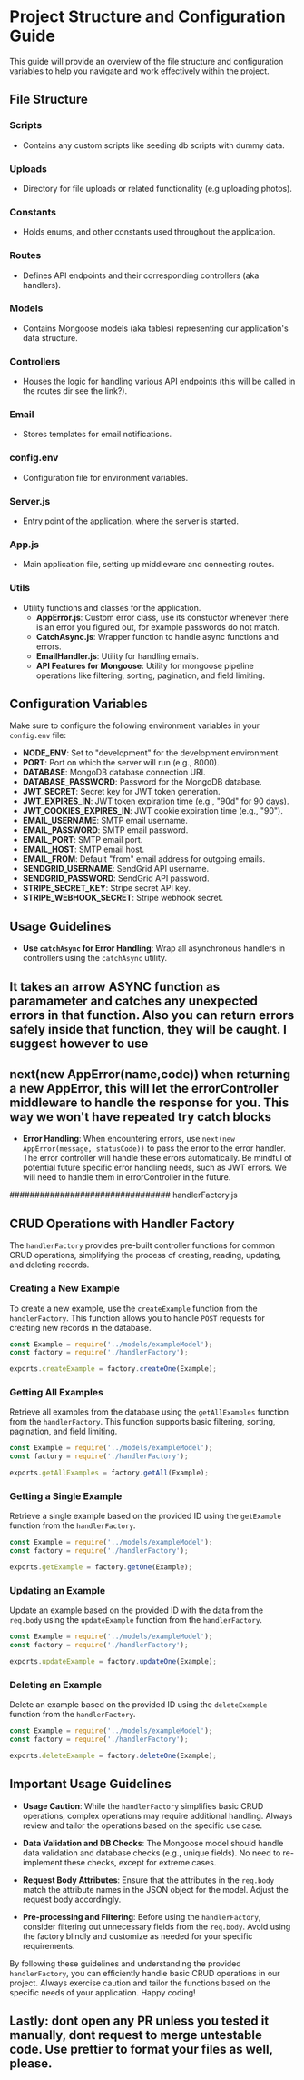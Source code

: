 # Project Structure and Configuration Guide

This guide will provide an overview of the file structure and configuration variables to help you navigate and work effectively within the project.

## File Structure

### Scripts
- Contains any custom scripts like seeding db scripts with dummy data.

### Uploads
- Directory for file uploads or related functionality (e.g uploading photos).

### Constants
- Holds enums, and other constants used throughout the application.

### Routes
- Defines API endpoints and their corresponding controllers (aka handlers).

### Models
- Contains Mongoose models (aka tables) representing our application's data structure.

### Controllers
- Houses the logic for handling various API endpoints (this will be called in the routes dir see the link?).

### Email
- Stores templates for email notifications.

### config.env
- Configuration file for environment variables.

### Server.js
- Entry point of the application, where the server is started.

### App.js
- Main application file, setting up middleware and connecting routes.

### Utils
- Utility functions and classes for the application.
  - **AppError.js**: Custom error class, use its constuctor whenever there is an error you figured out, for example passwords do not match.
  - **CatchAsync.js**: Wrapper function to handle async functions and errors.
  - **EmailHandler.js**: Utility for handling emails.
  - **API Features for Mongoose**: Utility for mongoose pipeline operations like filtering, sorting, pagination, and field limiting.

## Configuration Variables

Make sure to configure the following environment variables in your `config.env` file:

- **NODE_ENV**: Set to "development" for the development environment.
- **PORT**: Port on which the server will run (e.g., 8000).
- **DATABASE**: MongoDB database connection URI.
- **DATABASE_PASSWORD**: Password for the MongoDB database.
- **JWT_SECRET**: Secret key for JWT token generation.
- **JWT_EXPIRES_IN**: JWT token expiration time (e.g., "90d" for 90 days).
- **JWT_COOKIES_EXPIRES_IN**: JWT cookie expiration time (e.g., "90").
- **EMAIL_USERNAME**: SMTP email username.
- **EMAIL_PASSWORD**: SMTP email password.
- **EMAIL_PORT**: SMTP email port.
- **EMAIL_HOST**: SMTP email host.
- **EMAIL_FROM**: Default "from" email address for outgoing emails.
- **SENDGRID_USERNAME**: SendGrid API username.
- **SENDGRID_PASSWORD**: SendGrid API password.
- **STRIPE_SECRET_KEY**: Stripe secret API key.
- **STRIPE_WEBHOOK_SECRET**: Stripe webhook secret.

## Usage Guidelines

- **Use `catchAsync` for Error Handling**: Wrap all asynchronous handlers in controllers using the `catchAsync` utility.
 ## It takes an arrow ASYNC function as  paramameter and catches any unexpected errors in that function. Also you can return errors safely inside that function, they will be caught. I suggest however to use 
 ## next(new AppError(name,code)) when returning a new AppError, this will let the errorController middleware to handle the response for you. This way we won't have repeated try catch blocks

- **Error Handling**: When encountering errors, use `next(new AppError(message, statusCode))` to pass the error to the error handler. The error controller will handle these errors automatically. Be mindful of potential future specific error handling needs, such as JWT errors. We will need to handle them in errorController in the future.

################################ handlerFactory.js
## CRUD Operations with Handler Factory

The `handlerFactory` provides pre-built controller functions for common CRUD operations, simplifying the process of creating, reading, updating, and deleting records.

### Creating a New Example

To create a new example, use the `createExample` function from the `handlerFactory`. This function allows you to handle `POST` requests for creating new records in the database.

```javascript
const Example = require('../models/exampleModel');
const factory = require('./handlerFactory');

exports.createExample = factory.createOne(Example);
```

### Getting All Examples

Retrieve all examples from the database using the `getAllExamples` function from the `handlerFactory`. This function supports basic filtering, sorting, pagination, and field limiting.

```javascript
const Example = require('../models/exampleModel');
const factory = require('./handlerFactory');

exports.getAllExamples = factory.getAll(Example);
```

### Getting a Single Example

Retrieve a single example based on the provided ID using the `getExample` function from the `handlerFactory`.

```javascript
const Example = require('../models/exampleModel');
const factory = require('./handlerFactory');

exports.getExample = factory.getOne(Example);
```

### Updating an Example

Update an example based on the provided ID with the data from the `req.body` using the `updateExample` function from the `handlerFactory`.

```javascript
const Example = require('../models/exampleModel');
const factory = require('./handlerFactory');

exports.updateExample = factory.updateOne(Example);
```

### Deleting an Example

Delete an example based on the provided ID using the `deleteExample` function from the `handlerFactory`.

```javascript
const Example = require('../models/exampleModel');
const factory = require('./handlerFactory');

exports.deleteExample = factory.deleteOne(Example);
```

## Important Usage Guidelines

- **Usage Caution**: While the `handlerFactory` simplifies basic CRUD operations, complex operations may require additional handling. Always review and tailor the operations based on the specific use case.

- **Data Validation and DB Checks**: The Mongoose model should handle data validation and database checks (e.g., unique fields). No need to re-implement these checks, except for extreme cases.

- **Request Body Attributes**: Ensure that the attributes in the `req.body` match the attribute names in the JSON object for the model. Adjust the request body accordingly.

- **Pre-processing and Filtering**: Before using the `handlerFactory`, consider filtering out unnecessary fields from the `req.body`. Avoid using the factory blindly and customize as needed for your specific requirements.

By following these guidelines and understanding the provided `handlerFactory`, you can efficiently handle basic CRUD operations in our project. Always exercise caution and tailor the functions based on the specific needs of your application. Happy coding!

## Lastly: dont open any PR unless you tested it manually, dont request to merge untestable code. Use prettier to format your files as well, please.